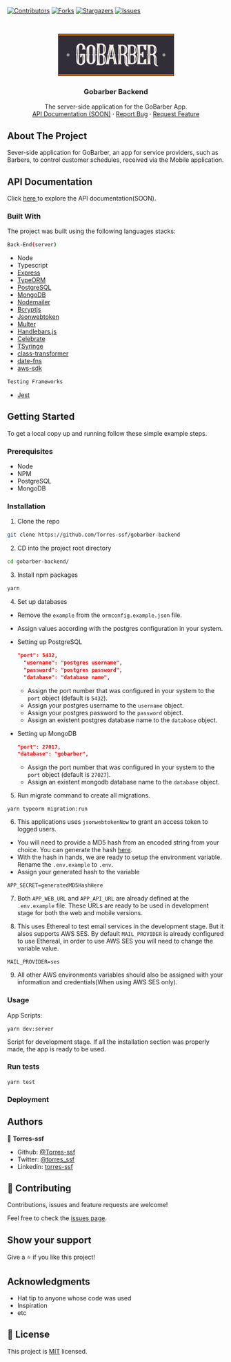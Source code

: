[![Contributors][contributors-shield]][contributors-url]
[![Forks][forks-shield]][forks-url]
[![Stargazers][stars-shield]][stars-url]
[![Issues][issues-shield]][issues-url]

<!-- PROJECT LOGO -->

<br />
<p align="center">

  <img src="logo.png" alt="Logo" width="269" height="98">

  <h3 align="center">Gobarber Backend</h3>

  <p align="center">
   The server-side application for the GoBarber App.
    <br />
    <a href="#">API Documentation (SOON)</a>
    ·
    <a href="https://github.com/Torres-ssf/gobarber-backend/issues">Report Bug</a>
    ·
    <a href="https://github.com/Torres-ssf/gobarber-backend/issues">Request Feature</a>
  </p>
</p>

<!-- ABOUT THE PROJECT -->

## About The Project

Sever-side application for GoBarber, an app for service providers, such as Barbers, to control customer schedules, received via the Mobile application.

## API Documentation

Click [ here ](https://github.com/Torres-ssf/gobarber-backend/) to explore the API documentation(SOON).

### Built With

The project was built using the following languages stacks:

```sh
Back-End(server)
```

- Node
- Typescript
- [Express](https://www.npmjs.com/package/expresshttps://www.npmjs.com/package/express)
- [TypeORM](https://www.npmjs.com/package/typeorm)
- [PostgreSQL](https://www.npmjs.com/package/pg)
- [MongoDB](https://www.npmjs.com/package/mongodb)
- [Nodemailer](https://www.npmjs.com/package/nodemailer)
- [Bcryptjs](https://www.npmjs.com/package/bcryptjs)
- [Jsonwebtoken](https://www.npmjs.com/package/jsonwebtoken)
- [Multer](https://www.npmjs.com/package/multer)
- [Handlebars.js](https://www.npmjs.com/package/handlebars)
- [Celebrate](https://www.npmjs.com/package/celebrate)
- [TSyringe](https://www.npmjs.com/package/tsyringe)
- [class-transformer](https://www.npmjs.com/package/class-transformer)
- [date-fns](https://www.npmjs.com/package/date-fns)
- [aws-sdk](https://www.npmjs.com/package/aws-sdk)

```sh
Testing Frameworks
```

- [Jest](https://www.npmjs.com/package/jest)


<!-- GETTING STARTED -->

## Getting Started

To get a local copy up and running follow these simple example steps.

### Prerequisites

- Node
- NPM
- PostgreSQL
- MongoDB

### Installation

1. Clone the repo

```sh
git clone https://github.com/Torres-ssf/gobarber-backend
```

2. CD into the project root directory

```sh
cd gobarber-backend/
```

3. Install npm packages

```sh
yarn
```

4. Set up databases
  - Remove the ```example``` from the `ormconfig.example.json` file.
  - Assign values according with the postgres configuration in your system.

  - Setting up PostgreSQL
    ```json
    "port": 5432,
      "username": "postgres username",
      "password": "postgres password",
      "database": "database name",
    ```
    - Assign the port number that was configured in your system to the `port` object (default is `5432`).  
    - Assign your postgres username to the `username` object.
    - Assign your postgres password to the `password` object.
    - Assign an existent postgres database name to the `database` object.

  - Setting up MongoDB
    ```json
    "port": 27017,
    "database": "gobarber",
    ```
    - Assign the port number that was configured in your system to the `port` object (default is `27027`).
    - Assign an existent mongodb database name to the `database` object.

5. Run migrate command to create all migrations.
```
yarn typeorm migration:run
```

6. This applications uses `jsonwebtokenNow` to grant an access token to logged users. 
  - You will need to provide a MD5 hash from an encoded string from your choice. You can generate the hash [here](https://www.md5hashgenerator.com/). 
  - With the hash in hands, we are ready to setup the environment variable. Rename the `.env.example` to `.env`.
  - Assign your generated hash to the variable
  ```
  APP_SECRET=generatedMD5HashHere
  ```

7. Both `APP_WEB_URL` and `APP_API_URL` are already defined at the `.env.example` file. These URLs are ready to be used in development stage for both the web and mobile versions.

8. This uses Ethereal to test email services in the development stage. But it alsos supports AWS SES. By default `MAIL_PROVIDER` is already configured to use Ethereal, in order to use AWS SES you will need to change the variable value.
```
MAIL_PROVIDER=ses
```

9. All other AWS environments variables should also be assigned with your information and credentials(When using AWS SES only).

### Usage

App Scripts:

```
yarn dev:server
```

Script for development stage. If all the installation section was properly made, the app is ready to be used.

### Run tests

```
yarn test
```

### Deployment



## Authors

👤 **Torres-ssf**

- Github: [@Torres-ssf](https://github.com/Torres-ssf)
- Twitter: [@torres_ssf](https://twitter.com/torres_ssf)
- Linkedin: [torres-ssf](https://www.linkedin.com/in/torres-ssf/)

## 🤝 Contributing

Contributions, issues and feature requests are welcome!

Feel free to check the [issues page](issues/).

## Show your support

Give a ⭐️ if you like this project!

## Acknowledgments

- Hat tip to anyone whose code was used
- Inspiration
- etc

## 📝 License

This project is [MIT](lic.url) licensed.

<!-- MARKDOWN LINKS & IMAGES -->

[contributors-shield]: https://img.shields.io/github/contributors/Torres-ssf/gobarber-backend.svg?style=flat-square
[contributors-url]: https://github.com/Torres-ssf/gobarber-backend/graphs/contributors
[forks-shield]: https://img.shields.io/github/forks/Torres-ssf/gobarber-backend.svg?style=flat-square
[forks-url]: https://github.com/Torres-ssf/gobarber-backend/network/members
[stars-shield]: https://img.shields.io/github/stars/Torres-ssf/gobarber-backend.svg?style=flat-square
[stars-url]: https://github.com/Torres-ssf/gobarber-backend/stargazers
[issues-shield]: https://img.shields.io/github/issues/Torres-ssf/gobarber-backend.svg?style=flat-square
[issues-url]: https://github.com/Torres-ssf/gobarber-backend/issues